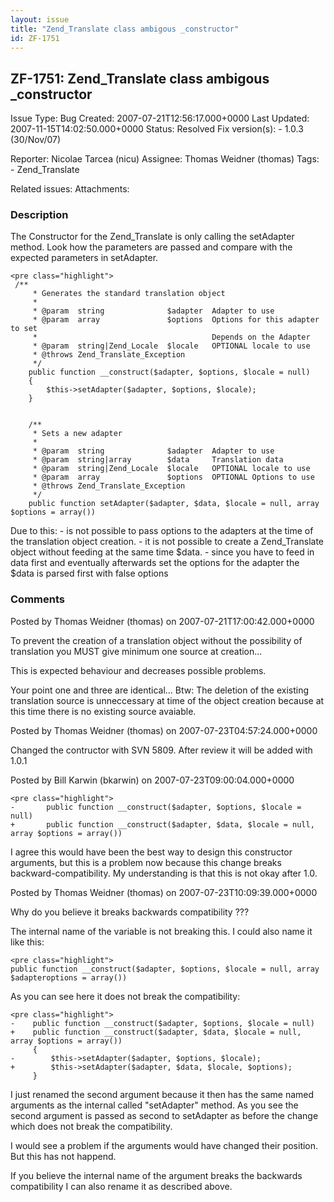 ```yaml
---
layout: issue
title: "Zend_Translate class ambigous _constructor"
id: ZF-1751
---
```


ZF-1751: Zend\_Translate class ambigous \_constructor 
------------------------------------------------------

 Issue Type: Bug Created: 2007-07-21T12:56:17.000+0000 Last Updated: 2007-11-15T14:02:50.000+0000 Status: Resolved Fix version(s): - 1.0.3 (30/Nov/07)
 
 Reporter:  Nicolae Tarcea (nicu)  Assignee:  Thomas Weidner (thomas)  Tags: - Zend\_Translate
 
 Related issues: 
 Attachments: 
### Description

The Constructor for the Zend\_Translate is only calling the setAdapter method. Look how the parameters are passed and compare with the expected parameters in setAdapter.

 
    <pre class="highlight">
     /**
         * Generates the standard translation object
         *
         * @param  string              $adapter  Adapter to use
         * @param  array               $options  Options for this adapter to set
         *                                       Depends on the Adapter
         * @param  string|Zend_Locale  $locale   OPTIONAL locale to use
         * @throws Zend_Translate_Exception
         */
        public function __construct($adapter, $options, $locale = null)
        {
            $this->setAdapter($adapter, $options, $locale);
        }
    
    
        /**
         * Sets a new adapter
         *
         * @param  string              $adapter  Adapter to use
         * @param  string|array        $data     Translation data
         * @param  string|Zend_Locale  $locale   OPTIONAL locale to use
         * @param  array               $options  OPTIONAL Options to use
         * @throws Zend_Translate_Exception
         */
        public function setAdapter($adapter, $data, $locale = null, array $options = array())
    


Due to this: - is not possible to pass options to the adapters at the time of the translation object creation. - it is not possible to create a Zend\_Translate object without feeding at the same time $data. - since you have to feed in data first and eventually afterwards set the options for the adapter the $data is parsed first with false options

 

 

### Comments

Posted by Thomas Weidner (thomas) on 2007-07-21T17:00:42.000+0000

To prevent the creation of a translation object without the possibility of translation you MUST give minimum one source at creation...

This is expected behaviour and decreases possible problems.

Your point one and three are identical... Btw: The deletion of the existing translation source is unneccessary at time of the object creation because at this time there is no existing source avaiable.

 

 

Posted by Thomas Weidner (thomas) on 2007-07-23T04:57:24.000+0000

Changed the contructor with SVN 5809. After review it will be added with 1.0.1

 

 

Posted by Bill Karwin (bkarwin) on 2007-07-23T09:00:04.000+0000

 
    <pre class="highlight">
    -       public function __construct($adapter, $options, $locale = null)
    +       public function __construct($adapter, $data, $locale = null, array $options = array())


I agree this would have been the best way to design this constructor arguments, but this is a problem now because this change breaks backward-compatibility. My understanding is that this is not okay after 1.0.

 

 

Posted by Thomas Weidner (thomas) on 2007-07-23T10:09:39.000+0000

Why do you believe it breaks backwards compatibility ???

The internal name of the variable is not breaking this. I could also name it like this:

 
    <pre class="highlight">
    public function __construct($adapter, $options, $locale = null, array $adapteroptions = array())


As you can see here it does not break the compatibility:

 
    <pre class="highlight">
    -    public function __construct($adapter, $options, $locale = null)
    +    public function __construct($adapter, $data, $locale = null, array $options = array())
         {
    -        $this->setAdapter($adapter, $options, $locale);
    +        $this->setAdapter($adapter, $data, $locale, $options);
         }


I just renamed the second argument because it then has the same named arguments as the internal called "setAdapter" method. As you see the second argument is passed as second to setAdapter as before the change which does not break the compatibility.

I would see a problem if the arguments would have changed their position. But this has not happend.

If you believe the internal name of the argument breaks the backwards compatibility I can also rename it as described above.

 

 